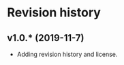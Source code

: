 Revision history
======================

v1.0.* (2019-11-7)
----------------------

* Adding revision history and license.
